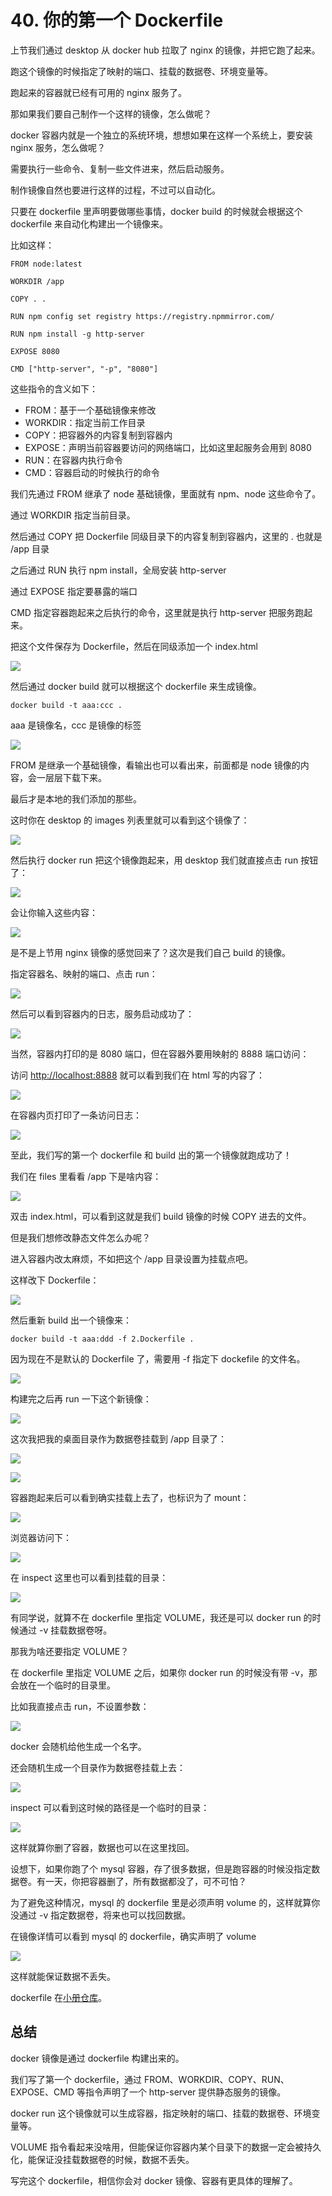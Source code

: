 # 40. 你的第一个 Dockerfile

上节我们通过 desktop 从 docker hub 拉取了 nginx 的镜像，并把它跑了起来。

跑这个镜像的时候指定了映射的端口、挂载的数据卷、环境变量等。

跑起来的容器就已经有可用的 nginx 服务了。

那如果我们要自己制作一个这样的镜像，怎么做呢？

docker 容器内就是一个独立的系统环境，想想如果在这样一个系统上，要安装 nginx 服务，怎么做呢？

需要执行一些命令、复制一些文件进来，然后启动服务。

制作镜像自然也要进行这样的过程，不过可以自动化。

只要在 dockerfile 里声明要做哪些事情，docker build 的时候就会根据这个 dockerfile 来自动化构建出一个镜像来。

比如这样：

```docker
FROM node:latest

WORKDIR /app

COPY . .

RUN npm config set registry https://registry.npmmirror.com/

RUN npm install -g http-server

EXPOSE 8080

CMD ["http-server", "-p", "8080"]
```

这些指令的含义如下：

*   FROM：基于一个基础镜像来修改
*   WORKDIR：指定当前工作目录
*   COPY：把容器外的内容复制到容器内
*   EXPOSE：声明当前容器要访问的网络端口，比如这里起服务会用到 8080
*   RUN：在容器内执行命令
*   CMD：容器启动的时候执行的命令

我们先通过 FROM 继承了 node 基础镜像，里面就有 npm、node 这些命令了。

通过 WORKDIR 指定当前目录。

然后通过 COPY 把 Dockerfile 同级目录下的内容复制到容器内，这里的 . 也就是 /app 目录

之后通过 RUN 执行 npm install，全局安装 http-server

通过 EXPOSE 指定要暴露的端口

CMD 指定容器跑起来之后执行的命令，这里就是执行 http-server 把服务跑起来。

把这个文件保存为 Dockerfile，然后在同级添加一个 index.html

![](./images/566af2b9ffbc938faa1a0e4a0142591d.webp )

然后通过 docker build 就可以根据这个 dockerfile 来生成镜像。

    docker build -t aaa:ccc .

aaa 是镜像名，ccc 是镜像的标签

![](./images/e114afb996021c90d0cd90204d3b73bd.webp )

FROM 是继承一个基础镜像，看输出也可以看出来，前面都是 node 镜像的内容，会一层层下载下来。

最后才是本地的我们添加的那些。

这时你在 desktop 的 images 列表里就可以看到这个镜像了：

![](./images/008ca3cd92d3ce337ea1d486fd989f74.webp )

然后执行 docker run 把这个镜像跑起来，用 desktop 我们就直接点击 run 按钮了：

![](./images/faaec905c53997a08973259c1338e324.webp )

会让你输入这些内容：

![](./images/57b5a2bdfb6554d97598888e1ca38218.webp )

是不是上节用 nginx 镜像的感觉回来了？这次是我们自己 build 的镜像。

指定容器名、映射的端口、点击 run：

![](./images/f5e90d1ad773407c88a5c9729d833c88.webp )

然后可以看到容器内的日志，服务启动成功了：

![](./images/6e4efacc543ad7456817ff16b83a3638.webp )

当然，容器内打印的是 8080 端口，但在容器外要用映射的 8888 端口访问：

访问 <http://localhost:8888> 就可以看到我们在 html 写的内容了：

![](./images/4c3e111ece58087e04defe734470bf78.webp )

在容器内页打印了一条访问日志：

![](./images/ce65a52e4a488480a1d21e2f18b57173.webp )

至此，我们写的第一个 dockerfile 和 build 出的第一个镜像就跑成功了！

我们在 files 里看看 /app 下是啥内容：

![](./images/72b094e4099eca809735222c39c509f4.webp )

双击 index.html，可以看到这就是我们 build 镜像的时候 COPY 进去的文件。

但是我们想修改静态文件怎么办呢？

进入容器内改太麻烦，不如把这个 /app 目录设置为挂载点吧。

这样改下 Dockerfile：

![](./images/1d47433624dff2053c1e9a309b993f38.webp )

然后重新 build 出一个镜像来：

    docker build -t aaa:ddd -f 2.Dockerfile .

因为现在不是默认的 Dockerfile 了，需要用 -f 指定下 dockefile 的文件名。

![](./images/a1026bc7e37d510385b7e2dd14db43af.webp )

构建完之后再 run 一下这个新镜像：

![](./images/339fc7054b4ca30d0ef609a9a131a4ad.webp )

这次我把我的桌面目录作为数据卷挂载到 /app 目录了：

![](./images/123a0f5b461718eca78c4ae8a7c38373.webp )

![](./images/f43b0528c3c78d1cd2ceaa3d5b1a04b6.webp )

容器跑起来后可以看到确实挂载上去了，也标识为了 mount：

![](./images/996c989a8bb08d591d43392fa86b3762.webp )

浏览器访问下：

![](./images/68c0cb0d79ea67e921a5dd6318fb6178.webp )

在 inspect 这里也可以看到挂载的目录：

![](./images/1ce90157c41ac5e9865eae483548601f.webp )

有同学说，就算不在 dockerfile 里指定 VOLUME，我还是可以 docker run 的时候通过 -v 挂载数据卷呀。

那我为啥还要指定 VOLUME？

在 dockerfile 里指定 VOLUME 之后，如果你 docker run 的时候没有带 -v，那会放在一个临时的目录里。

比如我直接点击 run，不设置参数：

![](./images/d75563a591a4f6088e2e97d71855a7fa.webp )

docker 会随机给他生成一个名字。

还会随机生成一个目录作为数据卷挂载上去：

![](./images/01a2580e5692b9b24bcf2f1f83b9efcc.webp )

inspect 可以看到这时候的路径是一个临时的目录：

![](./images/0070e477048f6f846346050da434c3e5.webp )

这样就算你删了容器，数据也可以在这里找回。

设想下，如果你跑了个 mysql 容器，存了很多数据，但是跑容器的时候没指定数据卷。有一天，你把容器删了，所有数据都没了，可不可怕？

为了避免这种情况，mysql 的 dockerfile 里是必须声明 volume 的，这样就算你没通过 -v 指定数据卷，将来也可以找回数据。

在镜像详情可以看到 mysql 的 dockerfile，确实声明了 volume

![](./images/3b9648c258890e3e9a1acd4c1c95321b.webp )

这样就能保证数据不丢失。

dockerfile 在[小册仓库](https://github.com/QuarkGluonPlasma/nestjs-course-code/tree/main/docker-test)。

## 总结

docker 镜像是通过 dockerfile 构建出来的。

我们写了第一个 dockerfile，通过 FROM、WORKDIR、COPY、RUN、EXPOSE、CMD 等指令声明了一个 http-server 提供静态服务的镜像。

docker run 这个镜像就可以生成容器，指定映射的端口、挂载的数据卷、环境变量等。

VOLUME 指令看起来没啥用，但能保证你容器内某个目录下的数据一定会被持久化，能保证没挂载数据卷的时候，数据不丢失。

写完这个 dockerfile，相信你会对 docker 镜像、容器有更具体的理解了。

